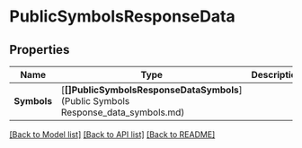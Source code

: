 # PublicSymbolsResponseData

## Properties
Name | Type | Description | Notes
------------ | ------------- | ------------- | -------------
**Symbols** | [**[]PublicSymbolsResponseDataSymbols**](Public Symbols Response_data_symbols.md) |  | [default to null]

[[Back to Model list]](../README.md#documentation-for-models) [[Back to API list]](../README.md#documentation-for-api-endpoints) [[Back to README]](../README.md)


